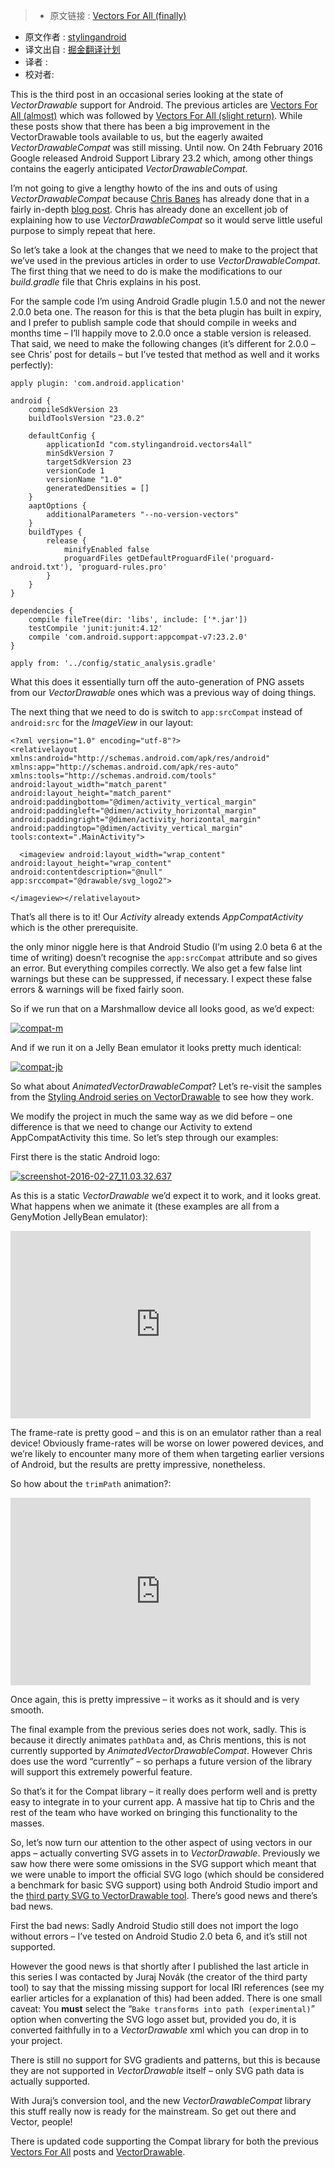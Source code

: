 >* 原文链接 : [Vectors For All (finally)](https://blog.stylingandroid.com/vectors-for-all-finally/)
* 原文作者 : [stylingandroid](https://blog.stylingandroid.com)
* 译文出自 : [掘金翻译计划](https://github.com/xitu/gold-miner)
* 译者 : 
* 校对者:


This is the third post in an occasional series looking at the state of _VectorDrawable_ support for Android. The previous articles are [Vectors For All (almost)](https://blog.stylingandroid.com/vectors-for-all-almost/) which was followed by [Vectors For All (slight return)](https://blog.stylingandroid.com/vectors-for-all-slight-return/). While these posts show that there has been a big improvement in the VectorDrawable tools available to us, but the eagerly awaited _VectorDrawableCompat_ was still missing. Until now. On 24th February 2016 Google released Android Support Library 23.2 which, among other things contains the eagerly anticipated _VectorDrawableCompat_.  

I’m not going to give a lengthy howto of the ins and outs of using _VectorDrawableCompat_ because [Chris Banes](https://chris.banes.me/) has already done that in a fairly in-depth [blog post](https://medium.com/@chrisbanes/appcompat-v23-2-age-of-the-vectors-91cbafa87c88#.kf57cowuy). Chris has already done an excellent job of explaining how to use _VectorDrawableCompat_ so it would serve little useful purpose to simply repeat that here.

So let’s take a look at the changes that we need to make to the project that we’ve used in the previous articles in order to use _VectorDrawableCompat_. The first thing that we need to do is make the modifications to our _build.gradle_ file that Chris explains in his post.

For the sample code I’m using Android Gradle plugin 1.5.0 and not the newer 2.0.0 beta one. The reason for this is that the beta plugin has built in expiry, and I prefer to publish sample code that should compile in weeks and months time – I’ll happily move to 2.0.0 once a stable version is released. That said, we need to make the following changes (it’s different for 2.0.0 – see Chris’ post for details – but I’ve tested that method as well and it works perfectly):

    apply plugin: 'com.android.application'

    android {
        compileSdkVersion 23
        buildToolsVersion "23.0.2"

        defaultConfig {
            applicationId "com.stylingandroid.vectors4all"
            minSdkVersion 7
            targetSdkVersion 23
            versionCode 1
            versionName "1.0"
            generatedDensities = []
        }
        aaptOptions {
            additionalParameters "--no-version-vectors"
        }
        buildTypes {
            release {
                minifyEnabled false
                proguardFiles getDefaultProguardFile('proguard-android.txt'), 'proguard-rules.pro'
            }
        }
    }

    dependencies {
        compile fileTree(dir: 'libs', include: ['*.jar'])
        testCompile 'junit:junit:4.12'
        compile 'com.android.support:appcompat-v7:23.2.0'
    }

    apply from: '../config/static_analysis.gradle'

What this does it essentially turn off the auto-generation of PNG assets from our _VectorDrawable_ ones which was a previous way of doing things.

The next thing that we need to do is switch to `app:srcCompat` instead of `android:src` for the _ImageView_ in our layout:

    <?xml version="1.0" encoding="utf-8"?>
    <relativelayout xmlns:android="http://schemas.android.com/apk/res/android" xmlns:app="http://schemas.android.com/apk/res-auto" xmlns:tools="http://schemas.android.com/tools" android:layout_width="match_parent" android:layout_height="match_parent" android:paddingbottom="@dimen/activity_vertical_margin" android:paddingleft="@dimen/activity_horizontal_margin" android:paddingright="@dimen/activity_horizontal_margin" android:paddingtop="@dimen/activity_vertical_margin" tools:context=".MainActivity">

      <imageview android:layout_width="wrap_content" android:layout_height="wrap_content" android:contentdescription="@null" app:srccompat="@drawable/svg_logo2">

    </imageview></relativelayout>

That’s all there is to it! Our _Activity_ already extends _AppCompatActivity_ which is the other prerequisite.

the only minor niggle here is that Android Studio (I’m using 2.0 beta 6 at the time of writing) doesn’t recognise the `app:srcCompat` attribute and so gives an error. But everything compiles correctly. We also get a few false lint warnings but these can be suppressed, if necessary. I expect these false errors & warnings will be fixed fairly soon.

So if we run that on a Marshmallow device all looks good, as we’d expect:

[![compat-m](https://i1.wp.com/blog.stylingandroid.com/wp-content/uploads/2016/02/compat-m.png?resize=300%2C225&ssl=1%20300w,%20https://i1.wp.com/blog.stylingandroid.com/wp-content/uploads/2016/02/compat-m.png?resize=768%2C576&ssl=1%20768w,%20https://i1.wp.com/blog.stylingandroid.com/wp-content/uploads/2016/02/compat-m.png?resize=1024%2C768&ssl=1%201024w,%20https://i1.wp.com/blog.stylingandroid.com/wp-content/uploads/2016/02/compat-m.png?resize=624%2C468&ssl=1%20624w)](https://blog.stylingandroid.com/?attachment_id=3696)

And if we run it on a Jelly Bean emulator it looks pretty much identical:

[![compat-jb](https://i0.wp.com/blog.stylingandroid.com/wp-content/uploads/2016/02/compat-jb.png?resize=180%2C300&ssl=1%20180w,%20https://i0.wp.com/blog.stylingandroid.com/wp-content/uploads/2016/02/compat-jb.png?w=480&ssl=1%20480w)](https://blog.stylingandroid.com/?attachment_id=3697)

So what about _AnimatedVectorDrawableCompat_? Let’s re-visit the samples from the [Styling Android series on VectorDrawable](https://blog.stylingandroid.com/vectordrawables-part-1/) to see how they work.

We modify the project in much the same way as we did before – one difference is that we need to change our Activity to extend AppCompatActivity this time. So let’s step through our examples:

First there is the static Android logo:

[![screenshot-2016-02-27_11.03.32.637](https://i0.wp.com/blog.stylingandroid.com/wp-content/uploads/2016/03/screenshot-2016-02-27_11.03.32.637.png?resize=300%2C180&ssl=1%20300w,%20https://i0.wp.com/blog.stylingandroid.com/wp-content/uploads/2016/03/screenshot-2016-02-27_11.03.32.637.png?resize=768%2C461&ssl=1%20768w,%20https://i0.wp.com/blog.stylingandroid.com/wp-content/uploads/2016/03/screenshot-2016-02-27_11.03.32.637.png?resize=1024%2C614&ssl=1%201024w,%20https://i0.wp.com/blog.stylingandroid.com/wp-content/uploads/2016/03/screenshot-2016-02-27_11.03.32.637.png?resize=624%2C374&ssl=1%20624w,%20https://i0.wp.com/blog.stylingandroid.com/wp-content/uploads/2016/03/screenshot-2016-02-27_11.03.32.637.png?w=1280&ssl=1%201280w)](https://blog.stylingandroid.com/?attachment_id=3699)

As this is a static _VectorDrawable_ we’d expect it to work, and it looks great. What happens when we animate it (these examples are all from a GenyMotion JellyBean emulator):

<span><iframe type="text/html" width="480" height="300" src="https://www.youtube.com/embed/iJqCtjj4Jd0?version=3&amp;rel=1&amp;fs=1&amp;autohide=2&amp;showsearch=0&amp;showinfo=1&amp;iv_load_policy=1&amp;wmode=transparent" allowfullscreen="true" style="border:0;"></iframe></span>

The frame-rate is pretty good – and this is on an emulator rather than a real device! Obviously frame-rates will be worse on lower powered devices, and we’re likely to encounter many more of them when targeting earlier versions of Android, but the results are pretty impressive, nonetheless.

So how about the `trimPath` animation?:

<span><iframe type="text/html" width="480" height="300" src="https://www.youtube.com/embed/7cUrin0eRZA?version=3&amp;rel=1&amp;fs=1&amp;autohide=2&amp;showsearch=0&amp;showinfo=1&amp;iv_load_policy=1&amp;wmode=transparent" allowfullscreen="true" style="border:0;"></iframe></span>

Once again, this is pretty impressive – it works as it should and is very smooth.

The final example from the previous series does not work, sadly. This is because it directly animates `pathData` and, as Chris mentions, this is not currently supported by _AnimatedVectorDrawableCompat_. However Chris does use the word “currently” – so perhaps a future version of the library will support this extremely powerful feature.

So that’s it for the Compat library – it really does perform well and is pretty easy to integrate in to your current app. A massive hat tip to Chris and the rest of the team who have worked on bringing this functionality to the masses.

So, let’s now turn our attention to the other aspect of using vectors in our apps – actually converting SVG assets in to _VectorDrawable_. Previously we saw how there were some omissions in the SVG support which meant that we were unable to import the official SVG logo (which should be considered a benchmark for basic SVG support) using both Android Studio import and the [third party SVG to VectorDrawable tool](http://inloop.github.io/svg2android/). There’s good news and there’s bad news.

First the bad news: Sadly Android Studio still does not import the logo without errors – I’ve tested on Android Studio 2.0 beta 6, and it’s still not supported.

However the good news is that shortly after I published the last article in this series I was contacted by Juraj Novák (the creator of the third party tool) to say that the missing missing support for local IRI references (see my earlier articles for a explanation of this) had been added. There is one small caveat: You **must** select the “`Bake transforms into path (experimental)`” option when converting the SVG logo asset but, provided you do, it is converted faithfully in to a _VectorDrawable_ xml which you can drop in to your project.

There is still no support for SVG gradients and patterns, but this is because they are not supported in _VectorDrawable_ itself – only SVG path data is actually supported.

With Juraj’s conversion tool, and the new _VectorDrawableCompat_ library this stuff really now is ready for the mainstream. So get out there and Vector, people!

There is updated code supporting the Compat library for both the previous [Vectors For All](https://github.com/StylingAndroid/Vectors4All/tree/finally) posts and [VectorDrawable](https://bitbucket.org/StylingAndroid/vectordrawables/src/a27f80278eac093b68161ec52a29ffd480e937c1/?at=Part3).

